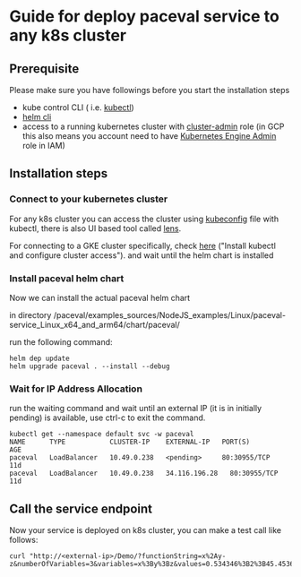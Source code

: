 # Guide for deploy paceval service to any k8s cluster

## Prerequisite

Please make sure you have followings before you start the installation steps
- kube control CLI ( i.e. [kubectl](https://kubernetes.io/docs/tasks/tools/))
- [helm cli](https://helm.sh/docs/intro/install/)
- access to a running kubernetes cluster with [cluster-admin](https://kubernetes.io/docs/reference/access-authn-authz/rbac/#user-facing-roles) role (in GCP this also means you account need to have [Kubernetes Engine Admin](https://cloud.google.com/kubernetes-engine/docs/how-to/iam) role in IAM)


## Installation steps

### Connect to your kubernetes cluster
For any k8s cluster you can access the cluster using [kubeconfig](https://kubernetes.io/docs/concepts/configuration/organize-cluster-access-kubeconfig/) file with kubectl, there is also UI based tool called [lens](https://k8slens.dev/).

For connecting to a GKE cluster specifically, check [here](https://cloud.google.com/kubernetes-engine/docs/how-to/cluster-access-for-kubectl) ("Install kubectl and configure cluster access").
and wait until the helm chart is installed

### Install paceval helm chart

Now we can install the actual paceval helm chart 

in directory /paceval/examples_sources/NodeJS_examples/Linux/paceval-service_Linux_x64_and_arm64/chart/paceval/

run the following command: 

```shell
helm dep update
helm upgrade paceval . --install --debug 
```

### Wait for IP Address Allocation
run the waiting command and wait until an external IP (it is in initially pending) is available, use ctrl-c to exit the command.

```shell
kubectl get --namespace default svc -w paceval
NAME      TYPE           CLUSTER-IP    EXTERNAL-IP   PORT(S)        AGE
paceval   LoadBalancer   10.49.0.238   <pending>     80:30955/TCP   11d
paceval   LoadBalancer   10.49.0.238   34.116.196.28   80:30955/TCP   11d
```


## Call the service endpoint
Now your service is deployed on k8s cluster, you can make a test call like follows:
```shell
curl "http://<external-ip>/Demo/?functionString=x%2Ay-z&numberOfVariables=3&variables=x%3By%3Bz&values=0.534346%3B2%3B45.4536&interval=yes"
```

